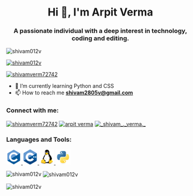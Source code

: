 <h1 align="center">Hi 👋, I'm Arpit Verma</h1>
<h3 align="center">A passionate individual with a deep interest in technology, coding and editing.</h3>

<p align="left"> <img src="https://komarev.com/ghpvc/?username=shivam012v&label=Profile%20views&color=0e75b6&style=flat" alt="shivam012v" /> </p>

<p align="left"> <a href="https://github.com/ryo-ma/github-profile-trophy"><img src="https://github-profile-trophy.vercel.app/?username=shivam012v" alt="shivam012v" /></a> </p>

<p align="left"> <a href="https://twitter.com/shivamverm72742" target="blank"><img src="https://img.shields.io/twitter/follow/shivamverm72742?logo=twitter&style=for-the-badge" alt="shivamverm72742" /></a> </p>

- 🌱 I’m currently learning Python and CSS 
- 📫 How to reach me **shivam2805v@gmail.com**

<h3 align="left">Connect with me:</h3>
<p align="left">
<a href="https://twitter.com/shivamverm72742" target="blank"><img align="center" src="https://raw.githubusercontent.com/rahuldkjain/github-profile-readme-generator/master/src/images/icons/Social/twitter.svg" alt="shivamverm72742" height="30" width="40" /></a>
<a href="https://linkedin.com/in/arpit verma" target="blank"><img align="center" src="https://raw.githubusercontent.com/rahuldkjain/github-profile-readme-generator/master/src/images/icons/Social/linked-in-alt.svg" alt="arpit verma" height="30" width="40" /></a>
<a href="https://www.instagram.com/itachi_playz1?igsh=MWt0dW9pdHAzYjczZg==" target="blank"><img align="center" src="https://raw.githubusercontent.com/rahuldkjain/github-profile-readme-generator/master/src/images/icons/Social/instagram.svg" alt="_shivam_._verma._" height="30" width="40" /></a>
</p>

<h3 align="left">Languages and Tools:</h3>
<p align="left"> <a href="https://www.cprogramming.com/" target="_blank" rel="noreferrer"> <img src="https://raw.githubusercontent.com/devicons/devicon/master/icons/c/c-original.svg" alt="c" width="40" height="40"/> </a> <a href="https://www.w3schools.com/cpp/" target="_blank" rel="noreferrer"> <img src="https://raw.githubusercontent.com/devicons/devicon/master/icons/cplusplus/cplusplus-original.svg" alt="cplusplus" width="40" height="40"/> </a> <a href="https://www.linux.org/" target="_blank" rel="noreferrer"> <img src="https://raw.githubusercontent.com/devicons/devicon/master/icons/linux/linux-original.svg" alt="linux" width="40" height="40"/> </a> <a href="https://www.python.org" target="_blank" rel="noreferrer"> <img src="https://raw.githubusercontent.com/devicons/devicon/master/icons/python/python-original.svg" alt="python" width="40" height="40"/> </a> </p>

<p><img align="left" src="https://github-readme-stats.vercel.app/api/top-langs?username=shivam012v&show_icons=true&locale=en&layout=compact" alt="shivam012v" /></p>

<p>&nbsp;<img align="center" src="https://github-readme-stats.vercel.app/api?username=shivam012v&show_icons=true&locale=en" alt="shivam012v" /></p>

<p><img align="center" src="https://github-readme-streak-stats.herokuapp.com/?user=shivam012v&" alt="shivam012v" /></p>
